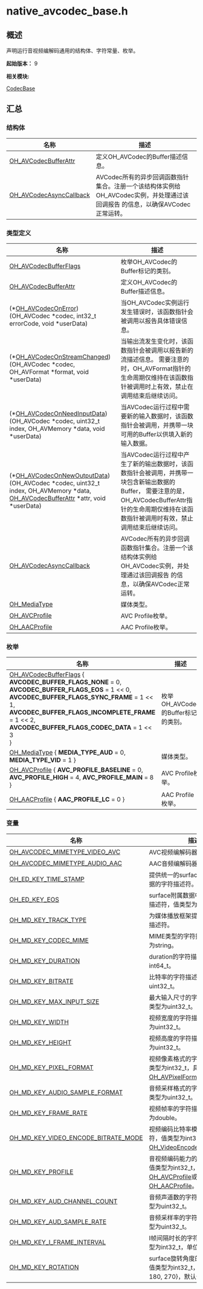 # native_avcodec_base.h


## 概述

声明运行音视频编解码通用的结构体、字符常量、枚举。

**起始版本：**
9

**相关模块:**

[CodecBase](_codec_base.md)


## 汇总


### 结构体

| 名称 | 描述 | 
| -------- | -------- |
| [OH_AVCodecBufferAttr](_o_h___a_v_codec_buffer_attr.md) | 定义OH_AVCodec的Buffer描述信息。| 
| [OH_AVCodecAsyncCallback](_o_h___a_v_codec_async_callback.md) | AVCodec所有的异步回调函数指针集合。注册一个该结构体实例给OH_AVCodec实例，并处理通过该回调报告 的信息，以确保AVCodec正常运转。| 


### 类型定义

| 名称 | 描述 | 
| -------- | -------- |
| [OH_AVCodecBufferFlags](_codec_base.md#oh_avcodecbufferflags) | 枚举OH_AVCodec的Buffer标记的类别。| 
| [OH_AVCodecBufferAttr](_codec_base.md#oh_avcodecbufferattr) | 定义OH_AVCodec的Buffer描述信息。| 
| (\*[OH_AVCodecOnError](_codec_base.md#oh_avcodeconerror)) (OH_AVCodec \*codec, int32_t errorCode, void \*userData) | 当OH_AVCodec实例运行发生错误时，该函数指针会被调用以报告具体错误信息。| 
| (\*[OH_AVCodecOnStreamChanged](_codec_base.md#oh_avcodeconstreamchanged)) (OH_AVCodec \*codec, OH_AVFormat \*format, void \*userData) | 当输出流发生变化时，该函数指针会被调用以报告新的流描述信息。 需要注意的时，OH_AVFormat指针的生命周期仅维持在该函数指针被调用时上有效，禁止在调用结束后继续访问。| 
| (\*[OH_AVCodecOnNeedInputData](_codec_base.md#oh_avcodeconneedinputdata)) (OH_AVCodec \*codec, uint32_t index, OH_AVMemory \*data, void \*userData) | 当AVCodec运行过程中需要新的输入数据时，该函数指针会被调用，并携带一块可用的Buffer以供填入新的输入数据。| 
| (\*[OH_AVCodecOnNewOutputData](_codec_base.md#oh_avcodeconnewoutputdata)) (OH_AVCodec \*codec, uint32_t index, OH_AVMemory \*data, [OH_AVCodecBufferAttr](_o_h___a_v_codec_buffer_attr.md) \*attr, void \*userData) | 当AVCodec运行过程中产生了新的输出数据时，该函数指针会被调用，并携带一块包含新输出数据的Buffer， 需要注意的是，OH_AVCodecBufferAttr指针的生命周期仅维持在该函数指针被调用时有效，禁止调用结束后继续访问。| 
| [OH_AVCodecAsyncCallback](_codec_base.md#oh_avcodecasynccallback) | AVCodec所有的异步回调函数指针集合。注册一个该结构体实例给OH_AVCodec实例，并处理通过该回调报告 的信息，以确保AVCodec正常运转。| 
| [OH_MediaType](_codec_base.md#oh_mediatype) | 媒体类型。| 
| [OH_AVCProfile](_codec_base.md#oh_avcprofile) | AVC Profile枚举。| 
| [OH_AACProfile](_codec_base.md#oh_aacprofile) | AAC Profile枚举。| 


### 枚举

| 名称 | 描述 | 
| -------- | -------- |
| [OH_AVCodecBufferFlags](_codec_base.md#oh_avcodecbufferflags) {<br/>**AVCODEC_BUFFER_FLAGS_NONE** = 0,  **AVCODEC_BUFFER_FLAGS_EOS** = 1 &lt;&lt; 0,  **AVCODEC_BUFFER_FLAGS_SYNC_FRAME** = 1 &lt;&lt; 1,  **AVCODEC_BUFFER_FLAGS_INCOMPLETE_FRAME** = 1 &lt;&lt; 2,<br/> **AVCODEC_BUFFER_FLAGS_CODEC_DATA** = 1 &lt;&lt; 3<br/>} | 枚举OH_AVCodec的Buffer标记的类别。| 
| [OH_MediaType](_codec_base.md#oh_mediatype) {  **MEDIA_TYPE_AUD** = 0,  **MEDIA_TYPE_VID** = 1 } | 媒体类型。| 
| [OH_AVCProfile](_codec_base.md#oh_avcprofile) { **AVC_PROFILE_BASELINE** = 0, **AVC_PROFILE_HIGH** = 4, **AVC_PROFILE_MAIN** = 8 } | AVC Profile枚举。| 
| [OH_AACProfile](_codec_base.md#oh_aacprofile) { **AAC_PROFILE_LC** = 0 } | AAC Profile枚举。| 


### 变量

| 名称 | 描述 | 
| -------- | -------- |
| [OH_AVCODEC_MIMETYPE_VIDEO_AVC](_codec_base.md#oh_avcodec_mimetype_video_avc) | AVC视频编解码器的MIME类型。| 
| [OH_AVCODEC_MIMETYPE_AUDIO_AAC](_codec_base.md#oh_avcodec_mimetype_audio_aac) | AAC音频编解码器的MIME类型。| 
| [OH_ED_KEY_TIME_STAMP](_codec_base.md#oh_ed_key_time_stamp) | 提供统一的surface Buffer附属数据的字符描述符。| 
| [OH_ED_KEY_EOS](_codec_base.md#oh_ed_key_eos) | surface附属数据中结束流的字符描述符，值类型为bool。 | 
| [OH_MD_KEY_TRACK_TYPE](_codec_base.md#oh_md_key_track_type) | 为媒体播放框架提供统一的字符描述符。| 
| [OH_MD_KEY_CODEC_MIME](_codec_base.md#oh_md_key_codec_mime) | MIME类型的字符描述符，值类型为string。 | 
| [OH_MD_KEY_DURATION](_codec_base.md#oh_md_key_duration) |duration的字符描述符，值类型为int64_t。| 
| [OH_MD_KEY_BITRATE](_codec_base.md#oh_md_key_bitrate) | 比特率的字符描述符，值类型为uint32_t。 | 
| [OH_MD_KEY_MAX_INPUT_SIZE](_codec_base.md#oh_md_key_max_input_size) | 最大输入尺寸的字符描述符，值类型为uint32_t。 | 
| [OH_MD_KEY_WIDTH](_codec_base.md#oh_md_key_width) | 视频宽度的字符描述符，值类型为uint32_t。 | 
| [OH_MD_KEY_HEIGHT](_codec_base.md#oh_md_key_height) | 视频高度的字符描述符，值类型为uint32_t。 | 
| [OH_MD_KEY_PIXEL_FORMAT](_codec_base.md#oh_md_key_pixel_format) | 视频像素格式的字符描述符，值类型为int32_t，具体见[OH_AVPixelFormat](_core.md#oh_avpixelformat)。 | 
| [OH_MD_KEY_AUDIO_SAMPLE_FORMAT](_codec_base.md#oh_md_key_audio_sample_format) | 音频采样格式的字符描述符，值类型为uint32_t。 | 
| [OH_MD_KEY_FRAME_RATE](_codec_base.md#oh_md_key_frame_rate) | 视频帧率的字符描述符，值类型为double。| 
| [OH_MD_KEY_VIDEO_ENCODE_BITRATE_MODE](_codec_base.md#oh_md_key_video_encode_bitrate_mode) | 视频编码比特率模式的字符描述符，值类型为int32_t，具体见[OH_VideoEncodeBitrateMode](_video_encoder.md#oh_videoencodebitratemode)。 | 
| [OH_MD_KEY_PROFILE](_codec_base.md#oh_md_key_profile) | 音视频编码能力的字符描述符，值类型为int32_t，具体见[OH_AVCProfile](_codec_base.md#oh_avcprofile)或[OH_AACProfile](_codec_base.md#oh_aacprofile)。 | 
| [OH_MD_KEY_AUD_CHANNEL_COUNT](_codec_base.md#oh_md_key_aud_channel_count) | 音频声道数的字符描述符，值类型为uint32_t。 | 
| [OH_MD_KEY_AUD_SAMPLE_RATE](_codec_base.md#oh_md_key_aud_sample_rate) | 音频采样率的字符描述符，值类型为uint32_t。 | 
| [OH_MD_KEY_I_FRAME_INTERVAL](_codec_base.md#oh_md_key_i_frame_interval) | I帧间隔时长的字符描述符，值类型为int32_t，单位是毫秒。| 
| [OH_MD_KEY_ROTATION](_codec_base.md#oh_md_key_rotation) | surface旋转角度的字符描述符，值类型为int32_t，限于{0, 90, 180, 270}，默认值为0。 | 
